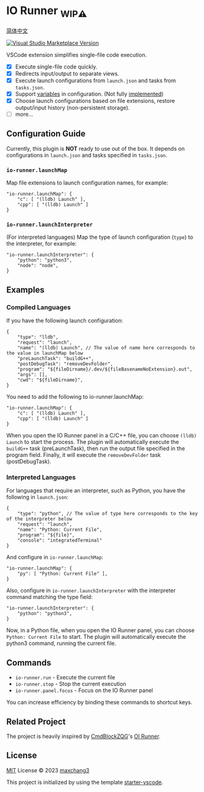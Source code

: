 # IO Runner <sub>**WIP⚠️**</sub>

[简体中文](./README_CN.md)

<a href="https://marketplace.visualstudio.com/items?itemName=antfu.ext-name" target="__blank"><img src="https://img.shields.io/visual-studio-marketplace/v/antfu.ext-name.svg?color=eee&amp;label=VS%20Code%20Marketplace&logo=visual-studio-code" alt="Visual Studio Marketplace Version" /></a> 

VSCode extension simplifies single-file code execution.

* [x] Execute single-file code quickly.
* [x] Redirects input/output to separate views.
* [x] Execute launch configurations from `launch.json` and tasks from `tasks.json`.
* [x] Support [variables](https://code.visualstudio.com/docs/editor/variables-reference) in configuration. (Not fully [implemented](https://github.com/DominicVonk/vscode-variables))
* [x] Choose launch configurations based on file extensions, restore output/input history (non-persistent storage).
* [ ] more...

## Configuration Guide

Currently, this plugin is **NOT** ready to use out of the box. It depends on configurations in `launch.json` and tasks specified in `tasks.json`.

### `io-runner.launchMap`

Map file extensions to launch configuration names, for example:

```jsonc
"io-runner.launchMap": {
    "c": [ "(lldb) Launch" ],
    "cpp": [ "(lldb) Launch" ]
}
```

### `io-runner.launchInterpreter`

(For interpreted languages) Map the type of launch configuration (`type`) to the interpreter, for example:

```jsonc
"io-runner.launchInterpreter": {
    "python": "python3",
    "node": "node",
}
```

## Examples

### Compiled Languages

If you have the following launch configuration:

```jsonc
{
    "type": "lldb",
    "request": "launch",
    "name": "(lldb) Launch", // The value of name here corresponds to the value in launchMap below
    "preLaunchTask": "buildG++",
    "postDebugTask": "removeDevFolder",
    "program": "${fileDirname}/.dev/${fileBasenameNoExtension}.out",
    "args": [],
    "cwd": "${fileDirname}",
}
```

You need to add the following to io-runner.launchMap:

```jsonc
"io-runner.launchMap": {
    "c": [ "(lldb) Launch" ],
    "cpp": [ "(lldb) Launch" ]
}
```

When you open the IO Runner panel in a C/C++ file, you can choose `(lldb) Launch` to start the process. The plugin will automatically execute the `buildG++` task (preLaunchTask), then run the output file specified in the program field. Finally, it will execute the `removeDevFolder` task (postDebugTask).


### Interpreted Languages

For languages that require an interpreter, such as Python, you have the following in `launch.json`:

```jsonc
{
    "type": "python", // The value of type here corresponds to the key of the interpreter below
    "request": "launch",
    "name": "Python: Current File",
    "program": "${file}",
    "console": "integratedTerminal"
}
```

And configure in `io-runner.launchMap`:

```jsonc
"io-runner.launchMap": {
    "py": [ "Python: Current File" ],
}
```

Also, configure in `io-runner.launchInterpreter` with the interpreter command matching the type field:

```jsonc
"io-runner.launchInterpreter": {
    "python": "python3",
}
```

Now, in a Python file, when you open the IO Runner panel, you can choose `Python: Current File` to start. The plugin will automatically execute the python3 command, running the current file.

## Commands

* `io-runner.run` - Execute the current file
* `io-runner.stop` - Stop the current execution
* `io-runner.panel.focus` - Focus on the IO Runner panel

You can increase efficiency by binding these commands to shortcut keys.

## Related Project

The project is heavily inspired by [CmdBlockZQG](https://github.com/CmdBlockZQG/)'s [OI Runner](https://github.com/CmdBlockZQG/oi-runner/).

## License

[MIT](https://github.com/maxchang3/io-runner/blob/main/LICENSE) License © 2023 [maxchang3](https://github.com/maxchang3)

This project is initialized by using the template [starter-vscode](https://github.com/antfu/starter-vscode).

